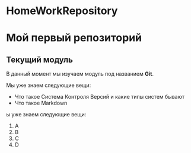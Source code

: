 # HomeWorkRepository

# Мой первый репозиторий

## Текущий модуль
В данный момент мы изучаем модуль под названием **Git**.

Мы уже знаем следующие вещи:
* Что такое Система Контроля Версий и какие типы систем бывают
* Что такое Markdown


ы уже знаем следующие вещи:
1. A
2. B
3. C
4. D